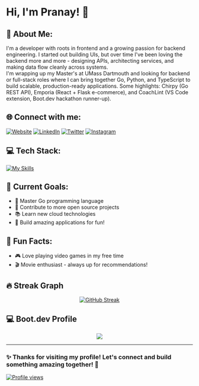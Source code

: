 # Hi, I'm Pranay! 👋
## 🚀 About Me:
I'm a developer with roots in frontend and a growing passion for backend engineering. I started out building UIs, but over time I've been loving the backend more and more - designing APIs, architecting services, and making data flow cleanly across systems. <br>
I'm wrapping up my Master's at UMass Dartmouth and looking for backend or full-stack roles where I can bring together Go, Python, and TypeScript to build scalable, production-ready applications. Some highlights: Chirpy (Go REST API), Emporia (React + Flask e-commerce), and CoachLint (VS Code extension, Boot.dev hackathon runner-up).
## 🌐 Connect with me:
[![Website](https://img.shields.io/badge/Website-FF7139?style=for-the-badge&logo=Firefox-Browser&logoColor=white)](https://pranayghuge.com)
[![LinkedIn](https://img.shields.io/badge/LinkedIn-%230077B5.svg?style=for-the-badge&logo=linkedin&logoColor=white)](https://www.linkedin.com/in/pranay-ghuge-2a4a75137/) 
[![Twitter](https://img.shields.io/badge/Twitter-%231DA1F2.svg?style=for-the-badge&logo=Twitter&logoColor=white)](https://twitter.com/PranayGhuge2) 
[![Instagram](https://img.shields.io/badge/Instagram-%23E4405F.svg?style=for-the-badge&logo=Instagram&logoColor=white)](https://www.instagram.com/pranayghuge/)
## 💻 Tech Stack:
[![My Skills](https://skillicons.dev/icons?i=go,python,js,ts,react,nodejs,nextjs,aws,docker,k8s,postgresql,mongodb,redis,git,linux)](https://skillicons.dev)
## 🎯 Current Goals:
- 🚀 Master Go programming language
- 🌟 Contribute to more open source projects  
- 📚 Learn new cloud technologies
- 💪 Build amazing applications for fun!
## 🌟 Fun Facts:
- 🎮 Love playing video games in my free time
- 🎬 Movie enthusiast - always up for recommendations!
## 🔥 Streak Graph
<p align="center">
  <a href="https://git.io/streak-stats">
    <img src="https://streak-stats.demolab.com?user=Pranay0205&theme=sunset-gradient&hide_border=true&border_radius=4.7&card_width=500&card_height=200" alt="GitHub Streak" />
  </a>
</p>

## 💻 Boot.dev Profile
<p align="center">
  <img src="https://api.boot.dev/v1/users/public/98551611-498f-4c65-b2d2-26c803db351d/thumbnail" >
</p>

---
### ✨ Thanks for visiting my profile! Let's connect and build something amazing together! 🚀

<a href="https://github.com/pranay0205">
  <img src="https://komarev.com/ghpvc/?username=pranay0205" alt="Profile views" />
</a>

